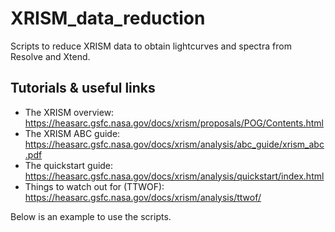 # XRISM_data_reduction

Scripts to reduce XRISM data to obtain lightcurves and spectra from Resolve and Xtend.

## Tutorials & useful links

- The XRISM overview: https://heasarc.gsfc.nasa.gov/docs/xrism/proposals/POG/Contents.html
- The XRISM ABC guide: https://heasarc.gsfc.nasa.gov/docs/xrism/analysis/abc_guide/xrism_abc.pdf
- The quickstart guide: https://heasarc.gsfc.nasa.gov/docs/xrism/analysis/quickstart/index.html
- Things to watch out for (TTWOF): https://heasarc.gsfc.nasa.gov/docs/xrism/analysis/ttwof/

Below is an example to use the scripts.
